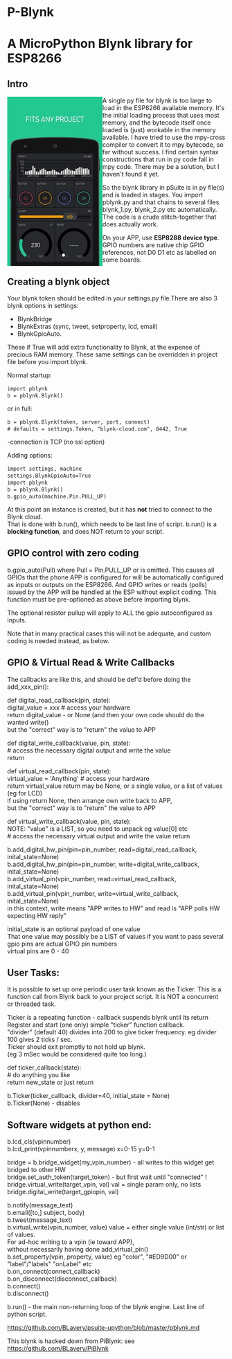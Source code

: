 
# P-Blynk   

# A MicroPython Blynk library for ESP8266

## Intro

<img align="left" src="images/blynk.jpg">A single py file for blynk is too large to load in the ESP8266 available memory. It's the initial loading process that uses most memory, and the bytecode itself once loaded is (just) workable in the memory available. I have tried to use the mpy-cross compiler to convert it to mpy bytecode, so far without success. I find certain syntax constructions that run in py code fail in mpy code. There may be a solution, but I haven't found it yet.

So the blynk library in pSuite is in py file(s) and is loaded in stages. You import pblynk.py and that chains to several files blynk_1.py, blynk_2.py etc automatically. The code is a crude stitch-together that does actually work. 

On your APP, use **ESP8288 device type**. GPIO numbers are native chip GPIO references, not D0 D1 etc as labelled on some boards.

## Creating a blynk object

Your blynk token should be edited in your settings.py file.There are also 3 blynk options in settings:

-   BlynkBridge
-   BlynkExtras (sync, tweet, setproperty, lcd, email)
-   BlynkGpioAuto. 

These if True will add extra
functionality to Blynk, at the expense of precious RAM memory. These same settings
can be overridden in project file before you import blynk.

Normal startup:

	import pblynk 
	b = pblynk.Blynk() 

or in full:

	b = pblynk.Blynk(token, server, port, connect) 
	# defaults = settings.Token, "blynk-cloud.com", 8442, True 

-connection is TCP (no ssl option)

Adding options:

	import settings, machine
	settings.BlynkGpioAuto=True
	import pblynk 
	b = pblynk.Blynk()  
	b.gpio_auto(machine.Pin.PULL_UP)
    
At this point an instance is created, but it has **not** tried to connect to the Blynk cloud.  
That is done with b.run(), which needs to be last line of script.
b.run() is a **blocking function**, and does NOT return to your script. 

 
## GPIO control with zero coding


b.gpio_auto(Pull)   where Pull = Pin.PULL_UP or is omitted.
This causes all GPIOs that the phone APP is configured for will be 
automatically configured as inputs or outputs on the ESP8266. And GPIO
writes or reads (polls) issued by the APP will be handled at the ESP
without explicit coding. This function must be pre-optioned as above before importing blynk. 

The optional resistor pullup will apply to ALL the gpio autoconfigured as inputs.
 
Note that in many practical cases this will not be adequate, and custom coding is needed instead, as below. 


## GPIO & Virtual Read & Write Callbacks


The callbacks are like this, and should be def'd before doing the add_xxx_pin():

def digital_read_callback(pin, state):  
    digital_value = xxx       # access your hardware  
    return digital_value  -  or None (and then your own code should do the wanted write()    
           but the "correct" way is to "return" the value to APP  
    
def digital_write_callback(value, pin, state):  
    # access the necessary digital output and write the value  
    return    

   
def virtual_read_callback(pin, state):  
    virtual_value = 'Anything'       # access your hardware  
    return virtual_value         return may be None, or a single value, or a list of values (eg for LCD)  
           if using return None, then arrange own write back to APP,  
           but the "correct" way is to "return" the value to APP 
            
def virtual_write_callback(value, pin, state):  
    NOTE: "value" is a LIST, so you need to unpack eg value[0] etc  
    # access the necessary virtual output and write the value
    return
    
b.add_digital_hw_pin(pin=pin_number, read=digital_read_callback, inital_state=None)  
b.add_digital_hw_pin(pin=pin_number, write=digital_write_callback, inital_state=None)  
b.add_virtual_pin(vpin_number, read=virtual_read_callback, inital_state=None)  
b.add_virtual_pin(vpin_number, write=virtual_write_callback, inital_state=None)  
    in this context, write means "APP writes to HW" and read is "APP polls HW expecting HW reply"

initial_state is an optional payload of one value   
    That one value may possibly be a LIST of values if you want to pass several  
gpio  pins are actual GPIO pin numbers   
virtual pins are 0 - 40

## User Tasks:


It is possible to set up one periodic user task known as the Ticker. This is a function call from Blynk back to your project script. It is NOT a concurrent or threaded task.

  
Ticker is a repeating function - callback suspends blynk until its return  
    Register and start (one only) simple "ticker" function callback.  
    "divider" (default 40) divides into 200 to give ticker frequency. eg divider 100 gives 2 ticks / sec.  
    Ticker should exit promptly to not hold up blynk.  
    (eg 3 mSec would be considered quite too long.)


      
def ticker_callback(state):  
    # do anything you like  
    return new_state   or just return

b.Ticker(ticker_callback, divider=40, initial_state = None)  
b.Ticker(None) - disables
    

## Software widgets at python end:



b.lcd_cls(vpinnumber)  
b.lcd_print(vpinnumberx, y, message)   x=0-15   y=0-1
 
bridge = b.bridge_widget(my_vpin_number)   - all writes to this widget get bridged to other HW  
   bridge.set_auth_token(target_token)  - but first wait until "connected" !  
   bridge.virtual_write(target_vpin, val)   val = single param only, no lists  
   bridge.digital_write(target_gpiopin, val) 


b.notify(message_text)  
b.email([to,] subject, body)  
b.tweet(message_text)  
b.virtual_write(vpin_number, value)   value = either single value (int/str) or list of values.  
       For ad-hoc writing to a vpin (ie toward APP),  
       without necessarily having done add_virtual_pin()  
b.set_property(vpin, property, value)    eg "color", "#ED9D00"    or "label"/"labels" "onLabel" etc  
b.on_connect(connect_callback)  
b.on_disconnect(disconnect_callback)  
b.connect()  
b.disconnect()

b.run()   -  the main non-returning loop of the blynk engine.  Last line of python script.



https://github.com/BLavery/psuite-upython/blob/master/pblynk.md  

This blynk is hacked down from PiBlynk: see https://github.com/BLavery/PiBlynk
